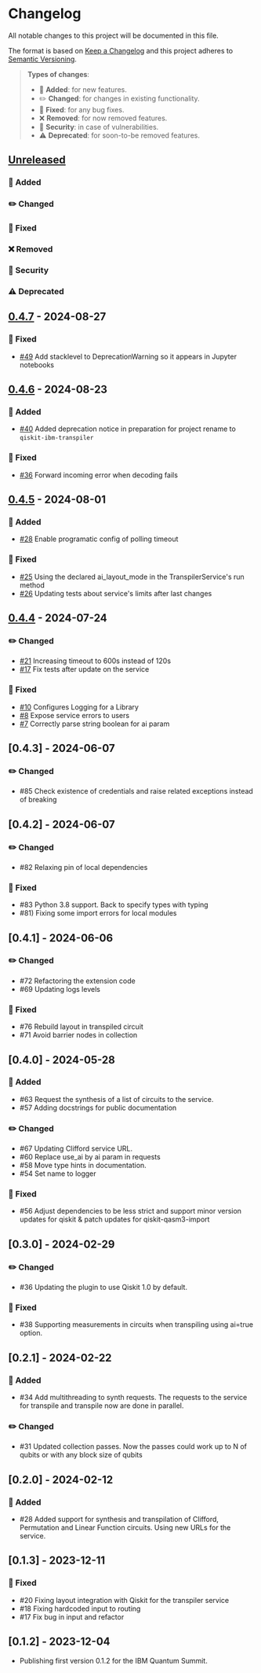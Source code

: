 # Changelog

All notable changes to this project will be documented in this file.

The format is based on [Keep a Changelog](http://keepachangelog.com/en/1.0.0/)
and this project adheres to [Semantic Versioning](http://semver.org/spec/v2.0.0.html).

> **Types of changes**:
>
> - 🎉 **Added**: for new features.
> - ✏️ **Changed**: for changes in existing functionality.
> - 🐛 **Fixed**: for any bug fixes.
> - ❌ **Removed**: for now removed features.
> - 👾 **Security**: in case of vulnerabilities.
> - ⚠️ **Deprecated**: for soon-to-be removed features.

## [Unreleased]

### 🎉 Added

### ✏️ Changed

### 🐛 Fixed

### ❌ Removed

### 👾 Security

### ⚠️ Deprecated

## [0.4.7] - 2024-08-27

### 🐛 Fixed

- [#49](https://github.com/Qiskit/qiskit-transpiler-service/pull/49) Add stacklevel to DeprecationWarning so it appears in Jupyter notebooks

## [0.4.6] - 2024-08-23

### 🎉 Added

- [#40](https://github.com/Qiskit/qiskit-transpiler-service/pull/40) Added deprecation notice in preparation for project rename to `qiskit-ibm-transpiler`

### 🐛 Fixed

- [#36](https://github.com/Qiskit/qiskit-transpiler-service/pull/36) Forward incoming error when decoding fails

## [0.4.5] - 2024-08-01

### 🎉 Added

- [#28](https://github.com/Qiskit/qiskit-transpiler-service/pull/28) Enable programatic config of polling timeout

### 🐛 Fixed

- [#25](https://github.com/Qiskit/qiskit-transpiler-service/pull/25) Using the declared ai_layout_mode in the TranspilerService's run method
- [#26](https://github.com/Qiskit/qiskit-transpiler-service/pull/26) Updating tests about service's limits after last changes

## [0.4.4] - 2024-07-24

### ✏️ Changed

- [#21](https://github.com/Qiskit/qiskit-transpiler-service/pull/21) Increasing timeout to 600s instead of 120s
- [#17](https://github.com/Qiskit/qiskit-transpiler-service/pull/17) Fix tests after update on the service

### 🐛 Fixed

- [#10](https://github.com/Qiskit/qiskit-transpiler-service/pull/10) Configures Logging for a Library
- [#8](https://github.com/Qiskit/qiskit-transpiler-service/pull/8) Expose service errors to users
- [#7](https://github.com/Qiskit/qiskit-transpiler-service/pull/7) Correctly parse string boolean for ai param

## [0.4.3] - 2024-06-07

### ✏️ Changed

- #85 Check existence of credentials and raise related exceptions instead of breaking

## [0.4.2] - 2024-06-07

### ✏️ Changed

- #82 Relaxing pin of local dependencies

### 🐛 Fixed

- #83 Python 3.8 support. Back to specify types with typing
- #81) Fixing some import errors for local modules

## [0.4.1] - 2024-06-06

### ✏️ Changed

- #72 Refactoring the extension code
- #69 Updating logs levels

### 🐛 Fixed

- #76 Rebuild layout in transpiled circuit
- #71 Avoid barrier nodes in collection

## [0.4.0] - 2024-05-28

### 🎉 Added

- #63 Request the synthesis of a list of circuits to the service.
- #57 Adding docstrings for public documentation

### ✏️ Changed

- #67 Updating Clifford service URL.
- #60 Replace use_ai by ai param in requests
- #58 Move type hints in documentation.
- #54 Set name to logger

### 🐛 Fixed

- #56 Adjust dependencies to be less strict and support minor version updates for qiskit & patch updates for qiskit-qasm3-import

## [0.3.0] - 2024-02-29

### ✏️ Changed

- #36 Updating the plugin to use Qiskit 1.0 by default.

### 🐛 Fixed

- #38 Supporting measurements in circuits when transpiling using ai=true option.

## [0.2.1] - 2024-02-22

### 🎉 Added

- #34 Add multithreading to synth requests. The requests  to the service for transpile and transpile now are done in parallel.

### ✏️ Changed

- #31 Updated collection passes. Now the passes could work up to N of qubits or with any block size of qubits

## [0.2.0] - 2024-02-12

### 🎉 Added

- #28 Added support for synthesis and transpilation of Clifford, Permutation and Linear Function circuits. Using new URLs for the service.

## [0.1.3] - 2023-12-11

### 🐛 Fixed

- #20 Fixing layout integration with Qiskit for the transpiler service
- #18 Fixing hardcoded input to routing
- #17 Fix bug in input and refactor

## [0.1.2] - 2023-12-04

- Publishing first version 0.1.2 for the IBM Quantum Summit.

[Unreleased]: https://github.com/Qiskit/qiskit-transpiler-service/compare/0.4.7...main-qiskit-transpiler-service
[0.4.7]: https://github.com/Qiskit/qiskit-transpiler-service/compare/0.4.6...0.4.7
[0.4.6]: https://github.com/Qiskit/qiskit-transpiler-service/compare/0.4.5...0.4.6
[0.4.5]: https://github.com/Qiskit/qiskit-transpiler-service/compare/0.4.4...0.4.5
[0.4.4]: https://github.com/Qiskit/qiskit-transpiler-service/compare/0.4.3...0.4.4
